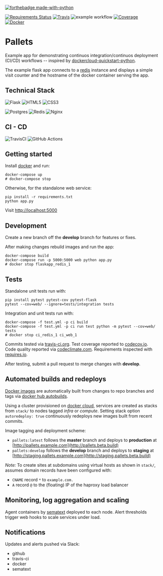 [![forthebadge made-with-python](http://ForTheBadge.com/images/badges/made-with-python.svg)](https://www.python.org/)


[![Requirements Status](https://requires.io/github/denislour/pallets/requirements.svg?branch=master)](https://requires.io/github/denislour/pallets/requirements/?branch=master)
[![Travis](https://app.travis-ci.com/denislour/pallets.svg?branch=master)](https://app.travis-ci.com/denislour/pallets.svg?branch=master)
![example workflow](https://github.com/denislour/pallets/actions/workflows/coverage.yml/badge.svg)
[![Coverage](https://codecov.io/gh/denislour/pallets/branch/master/graph/badge.svg)](https://codecov.io/gh/denislour/pallets)
[![Docker](https://img.shields.io/docker/automated/jrottenberg/ffmpeg.svg?maxAge=2592000)]()

<!-- [![Code Climate](https://codeclimate.com/github/denislour/pallets/badges/gpa.svg)](https://codeclimate.com/github/denislour/pallets) -->

# Pallets

Example app for demonstrating continuos integration/continuos deployment (CI/CD) workflows -- inspired by [dockercloud-quickstart-python](https://github.com/docker/dockercloud-quickstart-python).

The example flask app connects to a [redis](http://redis.io/) instance and displays a simple visit counter and the hostname of the docker container serving the app.

## Technical Stack
![Flask](https://img.shields.io/badge/flask-%23000.svg?style=for-the-badge&logo=flask&logoColor=white)
![HTML5](https://img.shields.io/badge/html5-%23E34F26.svg?style=for-the-badge&logo=html5&logoColor=white)
![CSS3](https://img.shields.io/badge/css3-%231572B6.svg?style=for-the-badge&logo=css3&logoColor=white)

![Postgres](https://img.shields.io/badge/postgres-%23316192.svg?style=for-the-badge&logo=postgresql&logoColor=white)
![Redis](https://img.shields.io/badge/redis-%23DD0031.svg?style=for-the-badge&logo=redis&logoColor=white)
![Nginx](https://img.shields.io/badge/nginx-%23009639.svg?style=for-the-badge&logo=nginx&logoColor=white)

## CI - CD
![TravisCI](https://img.shields.io/badge/travisci-%232B2F33.svg?style=for-the-badge&logo=travis&logoColor=white)
![GitHub Actions](https://img.shields.io/badge/githubactions-%232671E5.svg?style=for-the-badge&logo=githubactions&logoColor=white)

## Getting started

Install [docker](https://docs.docker.com/engine/installation/) and run:

```shell
docker-compose up
# docker-compose stop
```

Otherwise, for the standalone web service:

```shell
pip install -r requirements.txt
python app.py
```

Visit [http://localhost:5000](http://localhost:5000)

## Development

Create a new branch off the **develop** branch for features or fixes.

After making changes rebuild images and run the app:

```shell
docker-compose build
docker-compose run -p 5000:5000 web python app.py
# docker stop flaskapp_redis_1
```

## Tests

Standalone unit tests run with:

```shell
pip install pytest pytest-cov pytest-flask
pytest --cov=web/ --ignore=tests/integration tests
```

Integration and unit tests run with:

```shell
docker-compose -f test.yml -p ci build
docker-compose -f test.yml -p ci run test python -m pytest --cov=web/ tests
# docker stop ci_redis_1 ci_web_1
```

Commits tested via [travis-ci.org](https://travis-ci.org/denislour/pallets). Test coverage reported to [codecov.io](https://codecov.io/gh/denislour/pallets). Code quality reported via [codeclimate.com](https://codeclimate.com/github/denislour/pallets). Requirements inspected with [requires.io](https://requires.io/github/denislour/pallets/requirements).

After testing, submit a pull request to merge changes with **develop**.

## Automated builds and redeploys

[Docker images](https://hub.docker.com/r/brenn/pallets/tags/) are automatically built from changes to repo branches and tags via [docker hub autobuilds](https://docs.docker.com/docker-hub/github/).

Using a cluster provisioned on [docker cloud](https://cloud.docker.com/), services are created as stacks from `stack/` to nodes tagged _infra_ or _compute_. Setting stack option `autoredeploy: true` continuously redeploys new images built from recent commits.

Image tagging and deployment scheme:

- `pallets:latest` follows the **master** branch and deploys to **production** at [http://pallets.example.com](http://pallets.beta.build)
- `pallets:develop` follows the **develop** branch and deploys to **staging** at [http://staging.pallets.example.com](http://staging.pallets.beta.build)

_Note:_ To create sites at subdomains using virtual hosts as shown in `stack/`, assumes domain records have been configured with:

- `CNAME` record `*` to `example.com.`
- `A` record `@` to the (floating) IP of the haproxy load balancer

## Monitoring, log aggregation and scaling

Agent containers by [sematext](https://github.com/sematext/sematext-agent-docker) deployed to each node. Alert thresholds trigger web hooks to scale services under load.

## Notifications

Updates and alerts pushed via Slack:

- github
- travis-ci
- docker
- sematext
